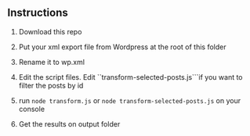## Instructions

1. Download this repo

2. Put your xml export file from Wordpress at the root of this folder

3. Rename it to wp.xml

4. Edit the script files. Edit ``transform-selected-posts.js```if you want to filter the posts by id

5. run ```node transform.js``` or ```node transform-selected-posts.js``` on your console

6. Get the results on output folder
